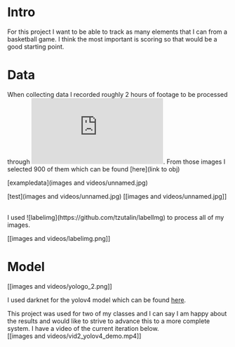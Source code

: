 <h1>Intro</h1>
<b1> For this project I want to be able to track as many elements that I can from a basketball game. I think the most important is scoring so that would be a good starting point.</b1>

<br>
<h1>Data</h1>
<b1>

When collecting data I recorded roughly 2 hours of footage to be processed through 
![vids_to_frames.py](https://github.com/TraePrimm/Basketball_shot_tracker/blob/main/extra%20.pys/vid_to_frame.py). From those images I selected 900 of them which can be found [here](link to obj)
 
[exampledata](images and videos/unnamed.jpg)

[test](images and videos/unnamed.jpg)
[[images and videos/unnamed.jpg]]

</b1>
<br>
<b1> I used ![labelimg](https://github.com/tzutalin/labelImg) to process all of my images.<br>
 
 [[images and videos/labelimg.png]]</b1>
 
 <h1> Model </h1>
 <b1>
 [[images and videos/yologo_2.png]]<br>
 
I used darknet for the yolov4 model which can be found [here](https://github.com/AlexeyAB/darknet). </b1>

<b1> This project was used for two of my classes and I can say I am happy about the results and would like to strive to advance this to a more complete system. I have a video of the current iteration below.<br>
  [[images and videos/vid2_yolov4_demo.mp4]]
